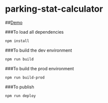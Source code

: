 # parking-stat-calculator
##[Demo](http://alexkonovalov.github.io/parking-stat-calculator/)

###To load all dependencies

```bash
npm install
```

###To build the dev environment
```bash
npm run build
```

###To build the prod environment
```bash
npm run build-prod
```

###To publish
```bash
npm run deploy
```



